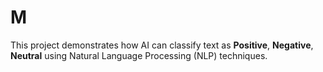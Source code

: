 # M
This project demonstrates how AI can classify text as **Positive**, **Negative**, **Neutral** using Natural Language Processing (NLP) techniques.

